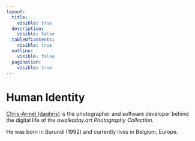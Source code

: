 ```yaml
---
layout:
  title:
    visible: true
  description:
    visible: false
  tableOfContents:
    visible: true
  outline:
    visible: false
  pagination:
    visible: true
---
```


# Human Identity

[Chris-Armel (daqhris)](https://daqhris.com/) is the photographer and software developer behind the digital life of the _awalkaday.art Photography Collection._&#x20;

He was born in Burundi (1992) and currently lives in Belgium, Europe.

